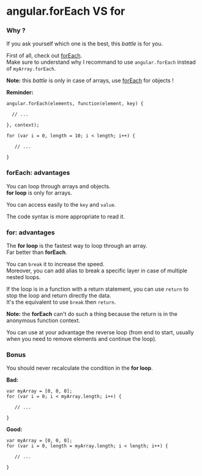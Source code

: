 # angular.forEach VS for

### Why ?

If you ask yourself which one is the best, this *battle* is for you.

First of all, check out [forEach](../methods/forEach.md).  
Make sure to understand why I recommand to use `angular.forEach` instead of `myArray.forEach`.

**Note:** this *battle* is only in case of arrays, use [forEach](../methods/forEach.md) for objects !

**Reminder:**

```
angular.forEach(elements, function(element, key) {

  // ...
  
}, context);

for (var i = 0, length = 10; i < length; i++) {

   // ...

}
```

### forEach: advantages

You can loop through arrays and objects.  
**for loop** is only for arrays.

You can access easily to the `key` and `value`.

The code syntax is more appropriate to read it.

### for: advantages

The **for loop** is the fastest way to loop through an array.  
Far better than **forEach**.

You can `break` it to increase the speed.  
Moreover, you can add alias to break a specific layer in case of multiple nested loops.

If the loop is in a function with a return statement, you can use `return` to stop the loop and return directly the data.  
It's the equivalent to use `break` then `return`.

**Note:** the **forEach** can't do such a thing because the return is in the anonymous function context.

You can use at your advantage the reverse loop (from end to start, usually when you need to remove elements and continue the loop).

### Bonus

You should never recalculate the condition in the **for loop**.

**Bad:**

```
var myArray = [0, 0, 0];
for (var i = 0; i < myArray.length; i++) {

   // ...

}
```

**Good:**

```
var myArray = [0, 0, 0];
for (var i = 0, length = myArray.length; i < length; i++) {

   // ...

}
```

